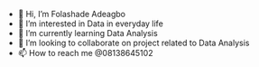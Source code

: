 - 👋 Hi, I’m Folashade Adeagbo
- 👀 I’m interested in Data in everyday life
- 🌱 I’m currently learning Data Analysis
- 💞️ I’m looking to collaborate on project related to Data Analysis
- 📫 How to reach me @08138645102

<!---
Otshades/Otshades is a ✨ special ✨ repository because its `README.md` (this file) appears on your GitHub profile.
You can click the Preview link to take a look at your changes.
--->
